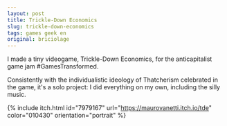 ```yaml
---
layout: post
title: Trickle-Down Economics
slug: trickle-down-economics
tags: games geek en
original: briciolage
---
```

I made a tiny videogame, Trickle-Down Economics, for the anticapitalist game jam #GamesTransformed.

Consistently with the individualistic ideology of Thatcherism celebrated in the game, it's a solo project: I did everything on my own, including the silly music.

{% include itch.html id="7979167" url="https://maurovanetti.itch.io/tde" color="010430" orientation="portrait" %}